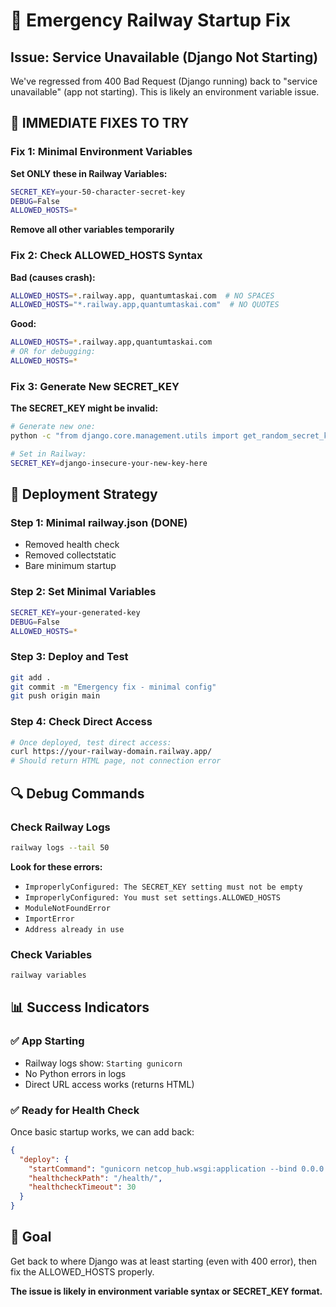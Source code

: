 # 🚨 Emergency Railway Startup Fix

## Issue: Service Unavailable (Django Not Starting)

We've regressed from 400 Bad Request (Django running) back to "service unavailable" (app not starting). This is likely an environment variable issue.

## 🔧 IMMEDIATE FIXES TO TRY

### Fix 1: Minimal Environment Variables
**Set ONLY these in Railway Variables:**
```bash
SECRET_KEY=your-50-character-secret-key
DEBUG=False
ALLOWED_HOSTS=*
```
**Remove all other variables temporarily**

### Fix 2: Check ALLOWED_HOSTS Syntax
**Bad (causes crash):**
```bash
ALLOWED_HOSTS=*.railway.app, quantumtaskai.com  # NO SPACES
ALLOWED_HOSTS="*.railway.app,quantumtaskai.com"  # NO QUOTES
```

**Good:**
```bash
ALLOWED_HOSTS=*.railway.app,quantumtaskai.com
# OR for debugging:
ALLOWED_HOSTS=*
```

### Fix 3: Generate New SECRET_KEY
**The SECRET_KEY might be invalid:**
```bash
# Generate new one:
python -c "from django.core.management.utils import get_random_secret_key; print(get_random_secret_key())"

# Set in Railway:
SECRET_KEY=django-insecure-your-new-key-here
```

## 🚀 Deployment Strategy

### Step 1: Minimal railway.json (DONE)
- Removed health check
- Removed collectstatic
- Bare minimum startup

### Step 2: Set Minimal Variables
```bash
SECRET_KEY=your-generated-key
DEBUG=False  
ALLOWED_HOSTS=*
```

### Step 3: Deploy and Test
```bash
git add .
git commit -m "Emergency fix - minimal config"
git push origin main
```

### Step 4: Check Direct Access
```bash
# Once deployed, test direct access:
curl https://your-railway-domain.railway.app/
# Should return HTML page, not connection error
```

## 🔍 Debug Commands

### Check Railway Logs
```bash
railway logs --tail 50
```

**Look for these errors:**
- `ImproperlyConfigured: The SECRET_KEY setting must not be empty`
- `ImproperlyConfigured: You must set settings.ALLOWED_HOSTS`
- `ModuleNotFoundError`
- `ImportError`
- `Address already in use`

### Check Variables
```bash
railway variables
```

## 📊 Success Indicators

### ✅ App Starting
- Railway logs show: `Starting gunicorn`
- No Python errors in logs
- Direct URL access works (returns HTML)

### ✅ Ready for Health Check
Once basic startup works, we can add back:
```json
{
  "deploy": {
    "startCommand": "gunicorn netcop_hub.wsgi:application --bind 0.0.0.0:$PORT",
    "healthcheckPath": "/health/",
    "healthcheckTimeout": 30
  }
}
```

## 🎯 Goal
Get back to where Django was at least starting (even with 400 error), then fix the ALLOWED_HOSTS properly.

**The issue is likely in environment variable syntax or SECRET_KEY format.**